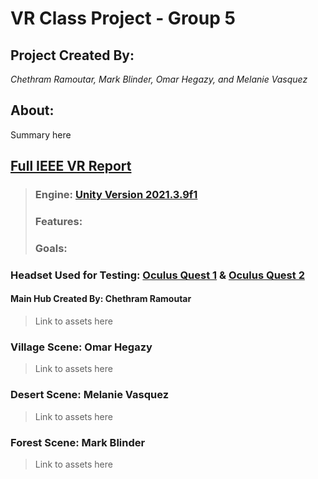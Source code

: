 # VR Class Project - Group 5
## **Project Created By:** 
_Chethram Ramoutar, Mark Blinder, Omar Hegazy, and Melanie Vasquez_

## About:
Summary here

## [Full IEEE VR Report](LatexReport-VR/Report.pdf)

>### Engine: [Unity Version 2021.3.9f1](https://unity3d.com/get-unity/download/archive)
>### Features:
>### Goals:

### **Headset Used for Testing:** [Oculus Quest 1](https://en.wikipedia.org/wiki/Oculus_Quest) & [Oculus Quest 2](https://www.meta.com/quest/products/quest-2/?utm_source=www.google.com&utm_medium=oculusredirect)

#### Main Hub Created By: Chethram Ramoutar
> Link to assets here
### Village Scene: Omar Hegazy
> Link to assets here
### Desert Scene: Melanie Vasquez
>Link to assets here
### Forest Scene: Mark Blinder
>Link to assets here
